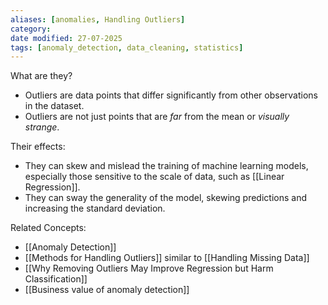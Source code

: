 ```yaml
---
aliases: [anomalies, Handling Outliers]
category:
date modified: 27-07-2025
tags: [anomaly_detection, data_cleaning, statistics]
---
```

What are they?
- Outliers are data points that differ significantly from other observations in the dataset. 
- Outliers are not just points that are *far* from the mean or *visually strange*.

Their effects:
- They can skew and mislead the training of machine learning models, especially those sensitive to the scale of data, such as [[Linear Regression]]. 
- They can sway the generality of the model, skewing predictions and increasing the standard deviation.

Related Concepts:
- [[Anomaly Detection]]
- [[Methods for Handling Outliers]] similar to [[Handling Missing Data]]
- [[Why Removing Outliers May Improve Regression but Harm Classification]]
- [[Business value of anomaly detection]]